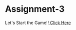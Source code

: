 # Assignment-3
Let's Start the Game!!<a href="https://replit.com/@ForamParmar/Demo#"> Click Here </a> 
